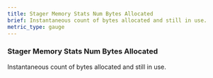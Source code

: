```yaml
---
title: Stager Memory Stats Num Bytes Allocated
brief: Instantaneous count of bytes allocated and still in use.
metric_type: gauge
---
```


### Stager Memory Stats Num Bytes Allocated

Instantaneous count of bytes allocated and still in use.